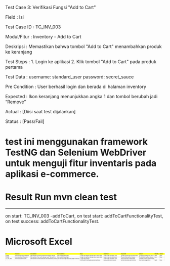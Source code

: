 Test Case 3: Verifikasi Fungsi "Add to Cart"

Field           :   Isi

Test Case ID    :   TC_INV_003

Modul/Fitur     :   Inventory - Add to Cart

Deskripsi       :   Memastikan bahwa tombol "Add to Cart" menambahkan produk ke keranjang

Test Steps      :   1. Login ke aplikasi
                    2. Klik tombol "Add to Cart" pada produk pertama

Test Data       :   username: standard_user
                    password: secret_sauce

Pre Condition   :   User berhasil login dan berada di halaman inventory

Expected        :   Ikon keranjang menunjukkan angka 1 dan tombol berubah jadi “Remove”

Actual          :   [Diisi saat test dijalankan]

Status          :   [Pass/Fail]

# test ini menggunakan framework TestNG dan Selenium WebDriver untuk menguji fitur inventaris pada aplikasi e-commerce.

# Result Run mvn clean test
------------------------------------------
on start: TC_INV_003 -addToCart, 
on test start: addToCartFunctionalityTest, 
on test success: addToCartFunctionalityTest. 

# Microsoft Excel
![alt text](image.png)
